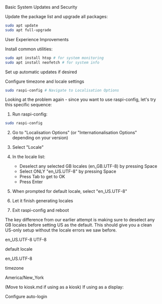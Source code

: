 Basic System Updates and Security

Update the package list and upgrade all packages:

```bash
sudo apt update
sudo apt full-upgrade
```

User Experience Improvements

Install common utilities:

```bash
sudo apt install htop # for system monitoring
sudo apt install neofetch # for system info
```

Set up automatic updates if desired

Configure timezone and locale settings

```bash
sudo raspi-config # Navigate to Localisation Options
```

Looking at the problem again - since you want to use raspi-config, let's try this specific sequence:

1. Run raspi-config:

```bash
sudo raspi-config
```

2. Go to "Localisation Options" (or "Internationalisation Options" depending on your version)

3. Select "Locale"

4. In the locale list:

   - Deselect any selected GB locales (en_GB.UTF-8) by pressing Space
   - Select ONLY "en_US.UTF-8" by pressing Space
   - Press Tab to get to OK
   - Press Enter

5. When prompted for default locale, select "en_US.UTF-8"

6. Let it finish generating locales

7. Exit raspi-config and reboot

The key difference from our earlier attempt is making sure to deselect any GB locales before setting US as the default. This should give you a clean US-only setup without the locale errors we saw before.

en_US.UTF-8 UTF-8

default locale

en_US.UTF-8

timezone

America/New_York

(Move to kiosk.md if using as a kiosk)
If using as a display:

Configure auto-login
